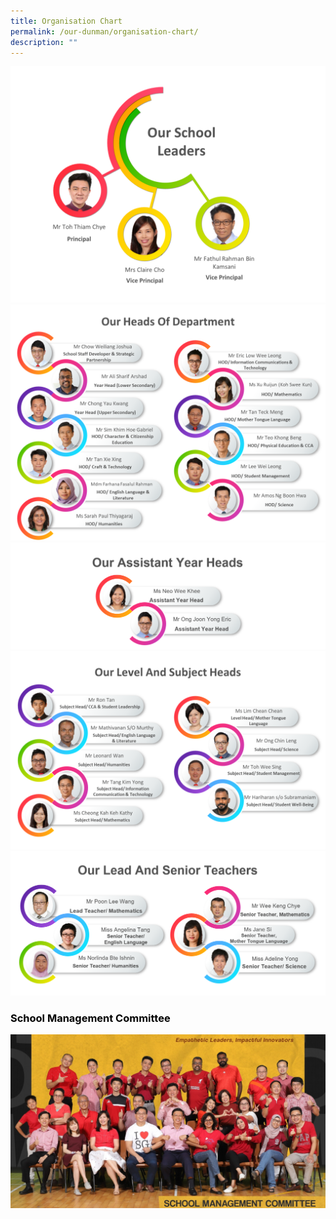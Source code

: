 ```yaml
---
title: Organisation Chart
permalink: /our-dunman/organisation-chart/
description: ""
---
```

![](/images/Organisation%20Chart/SLs_2023.png)
![](/images/Organisation%20Chart/HOD.png)
![](/images/Organisation%20Chart/AYH.png)
![](/images/Organisation%20Chart/SH.png)
![](/images/Organisation%20Chart/ST.png)

### <span style = "color: black"> <b>School Management Committee</b> </span>
![](/images/Department%20Photos/smc%20i.jpg)